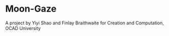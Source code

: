 # Moon-Gaze
A project by Yiyi Shao and Finlay Braithwaite for Creation and Computation, OCAD University
